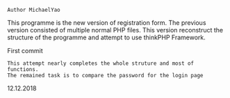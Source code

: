 ﻿    Author MichaelYao

This programme is the new version of registration form. The previous version consisted of multiple normal PHP files.
This version reconstruct the structure of the programme and attempt to use thinkPHP Framework.

First commit 
  
    This attempt nearly completes the whole struture and most of functions.
    The remained task is to compare the password for the login page
    
12.12.2018